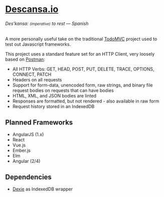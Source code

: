 # [Descansa.io](https://descansa.io)

###### Des'kansa: <small>(imperative)</small> to rest &mdash; Spanish

A more personally useful take on the traditional [TodoMVC](http://todomvc.com/) project used to test out Javascript frameworks.

This project uses a standard feature set for an HTTP Client, very loosely based on [Postman](https://www.getpostman.com/):

- All HTTP Verbs: GET, HEAD, POST, PUT, DELETE, TRACE, OPTIONS, CONNECT, PATCH
- Headers on all requests
- Support for form-data, unencoded form, raw strings, and binary file request bodies on requests that can have bodies
- HTML, XML, and JSON bodies are linted
- Responses are formatted, but not rendered - also available in raw form
- Request history stored in an IndexedDB

## Planned Frameworks

- AngularJS (1.x)
- React
- Vue.js
- Ember.js
- Elm
- Angular (2/4)

## Dependencies

- [Dexie](http://dexie.org) as IndexedDB wrapper